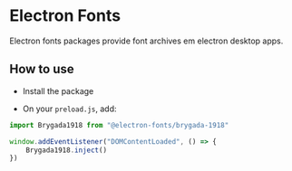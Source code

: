 # Electron Fonts

Electron fonts packages provide font archives em electron desktop apps.

## How to use

* Install the package

* On your `preload.js`, add:

```ts
import Brygada1918 from "@electron-fonts/brygada-1918"

window.addEventListener("DOMContentLoaded", () => {
    Brygada1918.inject()
})
```